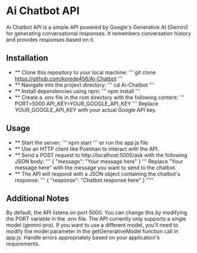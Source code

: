 # Ai Chatbot API

Ai Chatbot API is a simple API powered by Google's Generative AI (Gemini) for generating conversational responses. It remembers conversation history and provides responses based on it.

## Installation

* ** Clone this repository to your local machine:  ''' git clone https://github.com/korede456/Ai-Chatbot '''
* ** Navigate into the project directory: ''' cd Ai-Chatbot '''
* ** Install dependencies using npm: ''' npm install '''
* ** Create a .env file in the root directory with the following content: ''' PORT=5000
API_KEY=YOUR_GOOGLE_API_KEY ''' Replace YOUR_GOOGLE_API_KEY with your actual Google API key.

## Usage

* ** Start the server: ''' npm start ''' or run the app.js file
* ** Use an HTTP client like Postman to interact with the API.
* ** Send a POST request to http://localhost:5000/ask with the following JSON body: ''' {
  "message": "Your message here"
} '''  Replace "Your message here" with the message you want to send to the chatbot.
* ** The API will respond with a JSON object containing the chatbot's response: ''' {
  "response": "Chatbot response here"
} """

## Additional Notes
By default, the API listens on port 5000. You can change this by modifying the PORT variable in the .env file.
The API currently only supports a single model (gemini-pro). If you want to use a different model, you'll need to modify the model parameter in the getGenerativeModel function call in app.js.
Handle errors appropriately based on your application's requirements.
